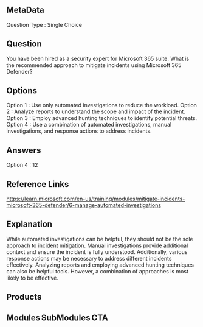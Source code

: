 ## MetaData
Question Type : Single Choice

## Question
You have been hired as a security expert for Microsoft 365 suite. What is the recommended approach to mitigate incidents using Microsoft 365 Defender?

## Options
Option 1 : Use only automated investigations to reduce the workload. 
Option 2 : Analyze reports to understand the scope and impact of the incident.
Option 3 : Employ advanced hunting techniques to identify potential threats.
Option 4 :  Use a combination of automated investigations, manual investigations, and response actions to address incidents.  

## Answers
Option 4 : 12

## Reference Links
https://learn.microsoft.com/en-us/training/modules/mitigate-incidents-microsoft-365-defender/6-manage-automated-investigations 

## Explanation
While automated investigations can be helpful, they should not be the sole approach to incident mitigation. Manual investigations provide additional context and ensure the incident is fully understood. Additionally, various response actions may be necessary to address different incidents effectively. Analyzing reports and employing advanced hunting techniques can also be helpful tools. However, a combination of approaches is most likely to be effective.

## Products 


## Modules SubModules CTA 